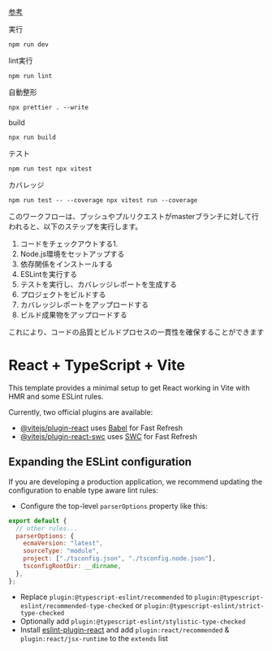 [参考](https://qiita.com/Stellarium/items/095ca74299a50016c321)


実行

``
npm run dev
``

lint実行

``
npm run lint
``

自動整形

``
npx prettier . --write
``

build

``
npx run build
``

テスト

``
npm run test
npx vitest
``

カバレッジ

``
npm run test -- --coverage
npx vitest run --coverage
``

このワークフローは、プッシュやプルリクエストがmasterブランチに対して行われると、以下のステップを実行します。

1. コードをチェックアウトする1.
1. Node.js環境をセットアップする
1. 依存関係をインストールする
1. ESLintを実行する
1. テストを実行し、カバレッジレポートを生成する
1. プロジェクトをビルドする
1. カバレッジレポートをアップロードする
1. ビルド成果物をアップロードする

これにより、コードの品質とビルドプロセスの一貫性を確保することができます

# React + TypeScript + Vite

This template provides a minimal setup to get React working in Vite with HMR and some ESLint rules.

Currently, two official plugins are available:

- [@vitejs/plugin-react](https://github.com/vitejs/vite-plugin-react/blob/main/packages/plugin-react/README.md) uses [Babel](https://babeljs.io/) for Fast Refresh
- [@vitejs/plugin-react-swc](https://github.com/vitejs/vite-plugin-react-swc) uses [SWC](https://swc.rs/) for Fast Refresh

## Expanding the ESLint configuration

If you are developing a production application, we recommend updating the configuration to enable type aware lint rules:

- Configure the top-level `parserOptions` property like this:

```js
export default {
  // other rules...
  parserOptions: {
    ecmaVersion: "latest",
    sourceType: "module",
    project: ["./tsconfig.json", "./tsconfig.node.json"],
    tsconfigRootDir: __dirname,
  },
};
```

- Replace `plugin:@typescript-eslint/recommended` to `plugin:@typescript-eslint/recommended-type-checked` or `plugin:@typescript-eslint/strict-type-checked`
- Optionally add `plugin:@typescript-eslint/stylistic-type-checked`
- Install [eslint-plugin-react](https://github.com/jsx-eslint/eslint-plugin-react) and add `plugin:react/recommended` & `plugin:react/jsx-runtime` to the `extends` list
